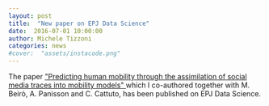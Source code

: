 ```yaml
---
layout: post
title:  "New paper on EPJ Data Science"
date:  2016-07-01 10:00:00
author: Michele Tizzoni
categories: news
#cover:  "assets/instacode.png"
---
```


The paper ["Predicting human mobility through the assimilation of social media traces into mobility models"
](https://epjdatascience.springeropen.com/articles/10.1140/epjds/s13688-016-0092-2) which I co-authored together with M. Beirò, A. Panisson and C. Cattuto, has been published on EPJ Data Science.
